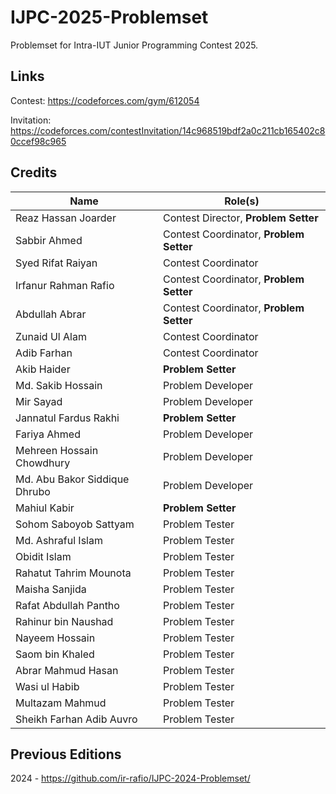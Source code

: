 # IJPC-2025-Problemset

Problemset for Intra-IUT Junior Programming Contest 2025.

## Links

Contest: https://codeforces.com/gym/612054

Invitation: https://codeforces.com/contestInvitation/14c968519bdf2a0c211cb165402c80ccef98c965

## Credits

| Name                          | Role(s)                                 |
| ----------------------------- | --------------------------------------- |
| Reaz Hassan Joarder           | Contest Director, **Problem Setter**    |
| Sabbir Ahmed                  | Contest Coordinator, **Problem Setter** |
| Syed Rifat Raiyan             | Contest Coordinator                     |
| Irfanur Rahman Rafio          | Contest Coordinator, **Problem Setter** |
| Abdullah Abrar                | Contest Coordinator, **Problem Setter** |
| Zunaid Ul Alam                | Contest Coordinator                     |
| Adib Farhan                   | Contest Coordinator                     |
| Akib Haider                   | **Problem Setter**                      |
| Md. Sakib Hossain             | Problem Developer                       |
| Mir Sayad                     | Problem Developer                       |
| Jannatul Fardus Rakhi         | **Problem Setter**                      |
| Fariya Ahmed                  | Problem Developer                       |
| Mehreen Hossain Chowdhury     | Problem Developer                       |
| Md. Abu Bakor Siddique Dhrubo | Problem Developer                       |
| Mahiul Kabir                  | **Problem Setter**                      |
| Sohom Saboyob Sattyam         | Problem Tester                          |
| Md. Ashraful Islam            | Problem Tester                          |
| Obidit Islam                  | Problem Tester                          |
| Rahatut Tahrim Mounota        | Problem Tester                          |
| Maisha Sanjida                | Problem Tester                          |
| Rafat Abdullah Pantho         | Problem Tester                          |
| Rahinur bin Naushad           | Problem Tester                          |
| Nayeem Hossain                | Problem Tester                          |
| Saom bin Khaled               | Problem Tester                          |
| Abrar Mahmud Hasan            | Problem Tester                          |
| Wasi ul Habib                 | Problem Tester                          |
| Multazam Mahmud               | Problem Tester                          |
| Sheikh Farhan Adib Auvro      | Problem Tester                          |

## Previous Editions

2024 - https://github.com/ir-rafio/IJPC-2024-Problemset/
